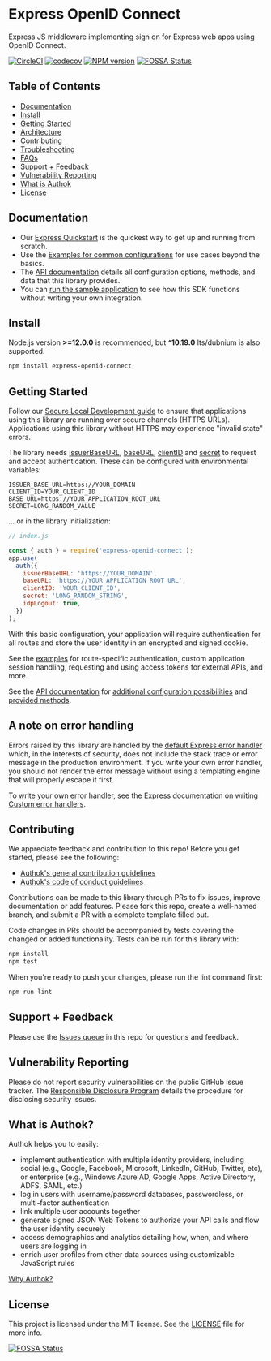 # Express OpenID Connect

Express JS middleware implementing sign on for Express web apps using OpenID Connect.

[![CircleCI](https://img.shields.io/circleci/build/github/authok/express-openid-connect/master?style=flat-square)](https://circleci.com/gh/authok/express-openid-connect/tree/master)
[![codecov](https://img.shields.io/codecov/c/github/authok/express-openid-connect?style=flat-square)](https://codecov.io/gh/authok/express-openid-connect)
[![NPM version](https://img.shields.io/npm/v/express-openid-connect.svg?style=flat-square)](https://npmjs.org/package/express-openid-connect)
[![FOSSA Status](https://app.fossa.com/api/projects/git%2Bgithub.com%2Fauthok%2Fexpress-openid-connect.svg?type=shield)](https://app.fossa.com/projects/git%2Bgithub.com%2Fauthok%2Fexpress-openid-connect?ref=badge_shield)

## Table of Contents

- [Documentation](#documentation)
- [Install](#install)
- [Getting Started](#getting-started)
- [Architecture](./ARCHITECTURE.md)
- [Contributing](#contributing)
- [Troubleshooting](./TROUBLESHOOTING.md)
- [FAQs](./FAQ.md)
- [Support + Feedback](#support--feedback)
- [Vulnerability Reporting](#vulnerability-reporting)
- [What is Authok](#what-is-authok)
- [License](#license)

## Documentation

- Our [Express Quickstart](https://authok.com/docs/quickstart/webapp/express) is the quickest way to get up and running from scratch.
- Use the [Examples for common configurations](https://github.com/authok/express-openid-connect/blob/master/EXAMPLES.md) for use cases beyond the basics.
- The [API documentation](https://authok.github.io/express-openid-connect) details all configuration options, methods, and data that this library provides.
- You can [run the sample application](https://github.com/authok-samples/authok-express-webapp-sample/tree/master) to see how this SDK functions without writing your own integration.

## Install

Node.js version **>=12.0.0** is recommended, but **^10.19.0** lts/dubnium is also supported.

```bash
npm install express-openid-connect
```

## Getting Started

Follow our [Secure Local Development guide](https://authok.com/docs/libraries/secure-local-development) to ensure that applications using this library are running over secure channels (HTTPS URLs). Applications using this library without HTTPS may experience "invalid state" errors.

The library needs [issuerBaseURL](https://authok.github.io/express-openid-connect/interfaces/configparams.html#issuerbaseurl), [baseURL](https://authok.github.io/express-openid-connect/interfaces/configparams.html#baseurl), [clientID](https://authok.github.io/express-openid-connect/interfaces/configparams.html#clientid) and [secret](https://authok.github.io/express-openid-connect/interfaces/configparams.html#secret) to request and accept authentication. These can be configured with environmental variables:

```text
ISSUER_BASE_URL=https://YOUR_DOMAIN
CLIENT_ID=YOUR_CLIENT_ID
BASE_URL=https://YOUR_APPLICATION_ROOT_URL
SECRET=LONG_RANDOM_VALUE
```

... or in the library initialization:

```js
// index.js

const { auth } = require('express-openid-connect');
app.use(
  auth({
    issuerBaseURL: 'https://YOUR_DOMAIN',
    baseURL: 'https://YOUR_APPLICATION_ROOT_URL',
    clientID: 'YOUR_CLIENT_ID',
    secret: 'LONG_RANDOM_STRING',
    idpLogout: true,
  })
);
```

With this basic configuration, your application will require authentication for all routes and store the user identity in an encrypted and signed cookie.

See the [examples](EXAMPLES.md) for route-specific authentication, custom application session handling, requesting and using access tokens for external APIs, and more.

See the [API documentation](https://authok.github.io/express-openid-connect) for [additional configuration possibilities](https://authok.github.io/express-openid-connect/interfaces/configparams.html) and [provided methods](https://authok.github.io/express-openid-connect/globals.html#attemptsilentlogin).

## A note on error handling

Errors raised by this library are handled by the [default Express error handler](https://expressjs.com/en/guide/error-handling.html#the-default-error-handler) which, in the interests of security, does not include the stack trace or error message in the production environment. If you write your own error handler, you should not render the error message without using a templating engine that will properly escape it first.

To write your own error handler, see the Express documentation on writing [Custom error handlers](https://expressjs.com/en/guide/error-handling.html#writing-error-handlers). 

## Contributing

We appreciate feedback and contribution to this repo! Before you get started, please see the following:

- [Authok's general contribution guidelines](https://github.com/authok/.github/blob/master/CONTRIBUTING.md)
- [Authok's code of conduct guidelines](https://github.com/authok/open-source-template/blob/master/CODE-OF-CONDUCT.md)

Contributions can be made to this library through PRs to fix issues, improve documentation or add features. Please fork this repo, create a well-named branch, and submit a PR with a complete template filled out.

Code changes in PRs should be accompanied by tests covering the changed or added functionality. Tests can be run for this library with:

```bash
npm install
npm test
```

When you're ready to push your changes, please run the lint command first:

```bash
npm run lint
```

## Support + Feedback

Please use the [Issues queue](https://github.com/authok/express-openid-connect/issues) in this repo for questions and feedback.

## Vulnerability Reporting

Please do not report security vulnerabilities on the public GitHub issue tracker. The [Responsible Disclosure Program](https://authok.com/whitehat) details the procedure for disclosing security issues.

## What is Authok?

Authok helps you to easily:

- implement authentication with multiple identity providers, including social (e.g., Google, Facebook, Microsoft, LinkedIn, GitHub, Twitter, etc), or enterprise (e.g., Windows Azure AD, Google Apps, Active Directory, ADFS, SAML, etc.)
- log in users with username/password databases, passwordless, or multi-factor authentication
- link multiple user accounts together
- generate signed JSON Web Tokens to authorize your API calls and flow the user identity securely
- access demographics and analytics detailing how, when, and where users are logging in
- enrich user profiles from other data sources using customizable JavaScript rules

[Why Authok?](https://authok.com/why-authok)

## License

This project is licensed under the MIT license. See the [LICENSE](LICENSE) file for more info.

[![FOSSA Status](https://app.fossa.com/api/projects/git%2Bgithub.com%2Fauthok%2Fexpress-openid-connect.svg?type=large)](https://app.fossa.com/projects/git%2Bgithub.com%2Fauthok%2Fexpress-openid-connect?ref=badge_large)
